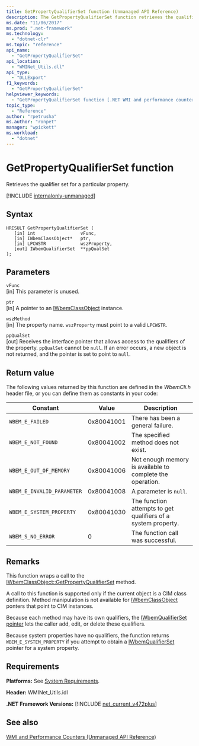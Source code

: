 ```yaml
---
title: GetPropertyQualifierSet function (Unmanaged API Reference)
description: The GetPropertyQualifierSet function retrieves the qualifier set for a property.
ms.date: "11/06/2017"
ms.prod: ".net-framework"
ms.technology: 
  - "dotnet-clr"
ms.topic: "reference"
api_name: 
  - "GetPropertyQualifierSet"
api_location: 
  - "WMINet_Utils.dll"
api_type: 
  - "DLLExport"
f1_keywords: 
  - "GetPropertyQualifierSet"
helpviewer_keywords: 
  - "GetPropertyQualifierSet function [.NET WMI and performance counters]"
topic_type: 
  - "Reference"
author: "rpetrusha"
ms.author: "ronpet"
manager: "wpickett"
ms.workload: 
  - "dotnet"
---
```

# GetPropertyQualifierSet function
Retrieves the qualifier set for a particular property.

[!INCLUDE [internalonly-unmanaged](../../../../includes/internalonly-unmanaged.md)]
    
## Syntax  
  
```  
HRESULT GetPropertyQualifierSet (
   [in] int                 vFunc, 
   [in] IWbemClassObject*   ptr, 
   [in] LPCWSTR             wszProperty,
   [out] IWbemQualifierSet  **ppQualSet
); 
```  

## Parameters

`vFunc`  
[in] This parameter is unused.

`ptr`  
[in] A pointer to an [IWbemClassObject](https://msdn.microsoft.com/library/aa391433%28v=vs.85%29.aspx) instance.

`wszMethod`  
[in] The property  name. `wszProperty` must point to a valid `LPCWSTR`. 

`ppQualSet`  
[out] Receives the interface pointer that allows access to the qualifiers of the property. `ppQualSet` cannot be `null`. If an error occurs, a new object is not returned, and the pointer is set to point to `null`. 

## Return value

The following values returned by this function are defined in the *WbemCli.h* header file, or you can define them as constants in your code:

|Constant  |Value  |Description  |
|---------|---------|---------|
|`WBEM_E_FAILED` | 0x80041001 | There has been a general failure. |
| `WBEM_E_NOT_FOUND` | 0x80041002 | The specified method does not exist. |
|`WBEM_E_OUT_OF_MEMORY` | 0x80041006 | Not enough memory is available to complete the operation. |
|`WBEM_E_INVALID_PARAMETER` | 0x80041008 | A parameter is `null`. |
| `WBEM_E_SYSTEM_PROPERTY` | 0x80041030 | The function attempts to get qualifiers of a system property. |
|`WBEM_S_NO_ERROR` | 0 | The function call was successful.  |
  
## Remarks

This function wraps a call to the [IWbemClassObject::GetPropertyQualifierSet](https://msdn.microsoft.com/library/aa391450(v=vs.85).aspx) method. 

A call to this function is supported only if the current object is a CIM class definition. Method manipulation is not available for [IWbemClassObject](https://msdn.microsoft.com/library/aa391433%28v=vs.85%29.aspx) ponters that point to CIM instances.

Because each method may have its own qualifiers, the [IWbemQualifierSet pointer](https://msdn.microsoft.com/library/aa391860(v=vs.85).aspx) lets the caller add, edit, or delete these qualifiers.

Because system properties have no qualifiers, the function returns `WBEM_E_SYSTEM_PROPERTY` if you attempt to obtain a [IWbemQualifierSet](https://msdn.microsoft.com/library/aa391860(v=vs.85).aspx) pointer for a system property.

## Requirements  
**Platforms:** See [System Requirements](../../../../docs/framework/get-started/system-requirements.md).  
  
 **Header:** WMINet_Utils.idl  
  
 **.NET Framework Versions:** [!INCLUDE [net_current_v472plus](../../../../includes/net-current-v472plus.md)]  
  
## See also  
[WMI and Performance Counters (Unmanaged API Reference)](index.md)
